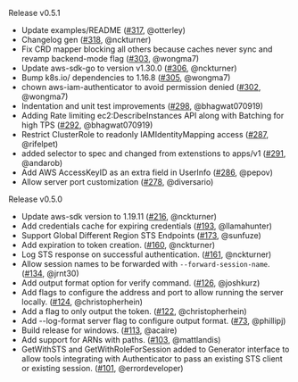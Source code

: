Release v0.5.1
* Update examples/README ([#317](https://github.com/kubernetes-sigs/aws-iam-authenticator/pull/317), @otterley)
* Changelog gen ([#318](https://github.com/kubernetes-sigs/aws-iam-authenticator/pull/318), @nckturner)
* Fix CRD mapper blocking all others because caches never sync  and revamp backend-mode flag ([#303](https://github.com/kubernetes-sigs/aws-iam-authenticator/pull/303), @wongma7)
* Update aws-sdk-go to version v1.30.0 ([#306](https://github.com/kubernetes-sigs/aws-iam-authenticator/pull/306), @nckturner)
* Bump k8s.io/ dependencies to 1.16.8 ([#305](https://github.com/kubernetes-sigs/aws-iam-authenticator/pull/305), @wongma7)
* chown aws-iam-authenticator to avoid permission denied ([#302](https://github.com/kubernetes-sigs/aws-iam-authenticator/pull/302), @wongma7)
* Indentation and unit test improvements ([#298](https://github.com/kubernetes-sigs/aws-iam-authenticator/pull/298), @bhagwat070919)
* Adding Rate limiting ec2:DescribeInstances API along with Batching for high TPS ([#292](https://github.com/kubernetes-sigs/aws-iam-authenticator/pull/292), @bhagwat070919)
* Restrict ClusterRole to readonly IAMIdentityMapping access ([#287](https://github.com/kubernetes-sigs/aws-iam-authenticator/pull/287), @rifelpet)
* added selector to spec and changed from extenstions to apps/v1 ([#291](https://github.com/kubernetes-sigs/aws-iam-authenticator/pull/291), @andarob)
* Add AWS AccessKeyID as an extra field in UserInfo ([#286](https://github.com/kubernetes-sigs/aws-iam-authenticator/pull/286), @pepov)
* Allow server port customization ([#278](https://github.com/kubernetes-sigs/aws-iam-authenticator/pull/278), @diversario)

Release v0.5.0
* Update aws-sdk version to 1.19.11 ([#216](https://github.com/kubernetes-sigs/aws-iam-authenticator/pull/216), @nckturner)
* Add credentials cache for expiring credentials ([#193](https://github.com/kubernetes-sigs/aws-iam-authenticator/pull/193), @llamahunter)
* Support Global Different Region STS Endpoints ([#173](https://github.com/kubernetes-sigs/aws-iam-authenticator/pull/173), @sunfuze)
* Add expiration to token creation. ([#160](https://github.com/kubernetes-sigs/aws-iam-authenticator/pull/160), @nckturner)
* Log STS response on successful authentication. ([#161](https://github.com/kubernetes-sigs/aws-iam-authenticator/pull/161), @nckturner)
* Allow session names to be forwarded with `--forward-session-name`. ([#134](https://github.com/kubernetes-sigs/aws-iam-authenticator/pull/134), @jrnt30)
* Add output format option for verify command. ([#126](https://github.com/kubernetes-sigs/aws-iam-authenticator/pull/126), @joshkurz)
* Add flags to configure the address and port to allow running the server locally. ([#124](https://github.com/kubernetes-sigs/aws-iam-authenticator/pull/124), @christopherhein)
* Add a flag to only output the token. ([#122](https://github.com/kubernetes-sigs/aws-iam-authenticator/pull/122), @christopherhein)
* Add --log-format server flag to configure output format. ([#73](https://github.com/kubernetes-sigs/aws-iam-authenticator/pull/73), @phillipj)
* Build release for windows. ([#113](https://github.com/kubernetes-sigs/aws-iam-authenticator/pull/113), @acaire)
* Add support for ARNs with paths. ([#103](https://github.com/kubernetes-sigs/aws-iam-authenticator/pull/103), @mattlandis)
* GetWithSTS and GetWithRoleForSession added to Generator interface to allow tools integrating with Authenticator to pass an existing STS client or existing session.  ([#101](https://github.com/kubernetes-sigs/aws-iam-authenticator/pull/101), @errordeveloper)


